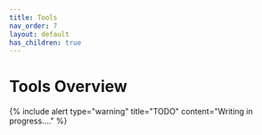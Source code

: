 ```yaml
---
title: Tools
nav_order: 7
layout: default
has_children: true
---
```


# Tools Overview

{% include alert type="warning" title="TODO" content="Writing in progress...." %}
